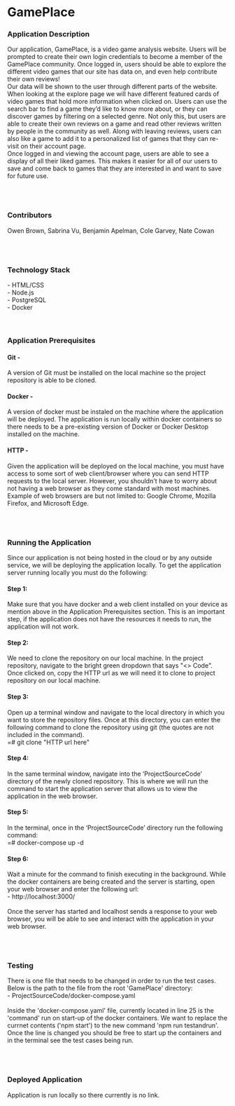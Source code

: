 # GamePlace

<h3>
  Application Description
</h3>
  Our application, GamePlace, is a video game analysis website. Users will be prompted to create their own login credentials to become a member of the GamePlace community. Once logged in, users should be able to explore the different video games that our site has data on, and even help contribute their own reviews! 
  <br>
	Our data will be shown to the user through different parts of the website. When looking at the explore page we will have different featured cards of video games that hold more information when clicked on.  Users can use the search bar to find a game they’d like to know more about, or they can discover games by filtering on a selected genre. Not only this, but users are able to create their own reviews on a game and read other reviews written by people in the community as well.  Along with leaving reviews, users can also like a game to add it to a personalized list of games that they can re-visit on their account page.
 <br>
  Once logged in and viewing the account page, users are able to see a display of all their liked games.  This makes it easier for all of our users to save and come back to games that they are interested in and want to save for future use.

<br><br>

<h3>
  Contributors
</h3>
Owen Brown, Sabrina Vu, Benjamin Apelman, Cole Garvey, Nate Cowan


<br><br>


<h3>
  Technology Stack
</h3>
- HTML/CSS <br>
- Node.js <br>
- PostgreSQL <br>
- Docker <br>
<br><br>

<h3>
  Application Prerequisites
</h3>
<h4>
  Git - 
</h4>
A version of Git must be installed on the local machine so the project repository is able to be cloned.
  
<h4>
  Docker - 
</h4>
A version of docker must be instaled on the machine where the application will be deployed.  The application is run locally within docker containers so there needs to be a pre-existing version of Docker or Docker Desktop installed on the machine. 

<h4>
  HTTP - 
</h4>
Given the application will be deployed on the local machine, you must have access to some sort of web client/browser where you can send HTTP requests to the local server.  However, you shouldn't have to worry about not having a web browser as they come standard with most machines.  Example of web browsers are but not limited to: Google Chrome, Mozilla Firefox, and Microsoft Edge. 

<br><br>


<h3>
  Running the Application
</h3>
Since  our application is not being hosted in the cloud or by any outside service, we will be deploying the application locally.  To get the application server running locally you must do the following:

<h4>
  Step 1:
</h4>
Make sure that you have docker and a web client installed on your device as mention above in the Application Prerequisites section.  This is an important step, if the application does not have the resources it needs to run, the application will not work. 

<h4>
  Step 2:
</h4>
We need to clone the repository on our local machine.  In the project repository, navigate to the bright green dropdown that says "<> Code".  Once clicked on, copy the HTTP url as we will need it to clone to project repository on our local machine.  

<h4>
  Step 3:
</h4>
Open up a terminal window and navigate to the local directory in which you want to store the repository files.  Once at this directory, you can enter the following command to clone the repository using git (the quotes are not included in the command). <br>
=# git clone "HTTP url here"

<h4>
  Step 4:
</h4>

In the same terminal window, navigate into the ‘ProjectSourceCode’ directory of the newly cloned repository.  This is where we will run the command to start the application server that allows us to view the application in the web browser.

<h4>
  Step 5:
</h4>
In the terminal, once in the ‘ProjectSourceCode’ directory run the following command: <br>
=# docker-compose up -d

<h4>
  Step 6:
</h4>
Wait a minute for the command to finish executing in the background.  While the docker containers are being created and the server is starting, open your web browser and enter the following url: <br>
- http://localhost:3000/ <br>
<br>
Once the server has started and localhost sends a response to your web browser, you will be able to see and interact with the application in your web browser.


<br><br>

<h3>
  Testing
</h3>
There is one file that needs to be changed in order to run the test cases.  Below is the path to the file from the root 'GamePlace' directory: <br>
- ProjectSourceCode/docker-compose.yaml <br>
<br>
Inside the 'docker-compose.yaml' file, currently located in line 25 is the 'command' run on start-up of the docker containers. We want to replace the currnet contents ('npm start') to the new command 'npm run testandrun'.  Once the line is changed you should be free to start up the containers and in the terminal see the test cases being run.


<br><br>


<h3>
  Deployed Application
</h3>
Application is run locally so there currently is no link.
